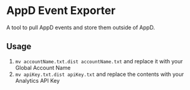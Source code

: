 # AppD Event Exporter

A tool to pull AppD events and store them outside of AppD.

## Usage

1. `mv accountName.txt.dist accountName.txt` and replace it with your Global Account Name
2. `mv apiKey.txt.dist apiKey.txt` and replace the contents with your Analytics API Key

